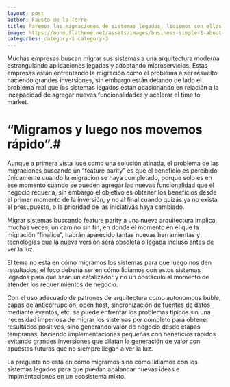 ```yaml
---
layout: post
author: Fausto de la Torre
title: Paremos las migraciones de sistemas legados, lidiemos con ellos.
image: https://mono.flatheme.net/assets/images/business-simple-1-about-1.jpg
categories: category-1 category-3
---
```


Muchas empresas buscan migrar sus sistemas a una arquitectura moderna estrangulando aplicaciones legadas y adoptando microservicios. Estas empresas están enfrentando la migración como el problema a ser resuelto haciendo grandes inversiones, sin embargo están dejando de lado el problema real que los sistemas legados están ocasionando en relación a la incapacidad de agregar nuevas funcionalidades y acelerar el time to market.


 # “Migramos y luego nos movemos rápido”.# 

Aunque a primera vista luce como una solución atinada, el problema de las migraciones buscando un “feature parity” es que el beneficio es percibido únicamente cuando la migración se haya completado, porque solo es en ese momento cuando se pueden agregar las nuevas funcionalidad que el negocio requería, sin embargo el objetivo es obtener los beneficios desde el primer momento de la inversión, y no al final cuando quizás ya no exista el presupuesto, o la prioridad de las iniciativas haya cambiado.

Migrar sistemas buscando feature parity a una nueva arquitectura implica, muchas veces, un camino sin fin, en donde el momento en el que la migración “finalice”, habrán aparecido tantas nuevas herramientas y tecnologías que la nueva versión será obsoleta o legada incluso antes de ver la luz.

El tema no está en cómo migramos los sistemas para que luego nos den resultados; el foco debería ser en cómo lidiamos con estos sistemas legados para que sean un catalizador y no un obstáculo al momento de atender los requerimientos de negocio.

Con el uso adecuado de patrones de arquitectura como autonomous buble, capas de anticorrupción, open host, sincronización de fuentes de datos mediante eventos, etc. se puede enfrentar los problemas típicos sin una necesidad imperiosa de migrar los sistemas por completo para obtener resultados positivos, sino generando valor de negocio desde etapas tempranas, haciendo implementaciones pequeñas con beneficios rápidos evitando grandes inversiones que dilatan la generación de valor con apuestas futuras que no siempre llegan a ver la luz.

La pregunta no está en cómo migramos sino cómo lidiamos con los sistemas legados para que puedan apalancar nuevas ideas e implmentaciones en un ecosistema mixto.
